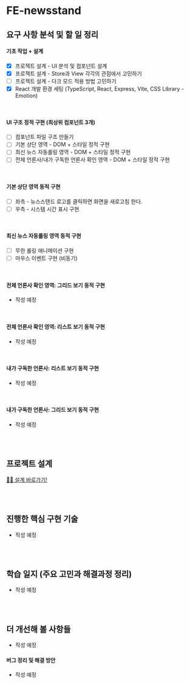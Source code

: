 # FE-newsstand

## 요구 사항 분석 및 할 일 정리

#### 기초 작업 + 설계

- [x] 프로젝트 설계 - UI 분석 및 컴포넌트 설계
- [x] 프로젝트 설계 - Store과 View 각각의 관점에서 고민하기
- [ ] 프로젝트 설계 - 다크 모드 적용 방법 고민하기
- [x] React 개발 환경 세팅 (TypeScript, React, Express, Vite, CSS Library - Emotion)

<br/>

#### UI 구조 정적 구현 (최상위 컴포넌트 3개)

- [ ] 컴포넌트 파일 구조 만들기
- [ ] 기본 상단 영역 - DOM + 스타일 정적 구현
- [ ] 최신 뉴스 자동롤링 영역 - DOM + 스타일 정적 구현
- [ ] 전체 언론사/내가 구독한 언론사 확인 영역 - DOM + 스타일 정적 구현

<br/>

#### 기본 상단 영역 동적 구현

- [ ] 좌측 - 뉴스스탠드 로고를 클릭하면 화면을 새로고침 한다.
- [ ] 우측 - 시스템 시간 표시 구현

<br/>

#### 최신 뉴스 자동롤링 영역 동적 구현

- [ ] 무한 롤링 애니메이션 구현
- [ ] 마우스 이벤트 구현 (비동기)

<br/>

#### 전체 언론사 확인 영역: 그리드 보기 동적 구현

- 작성 예정

<br/>

#### 전체 언론사 확인 영역: 리스트 보기 동적 구현

- 작성 예정

<br/>

#### 내가 구독한 언론사: 리스트 보기 동적 구현

- 작성 예정

<br/>

#### 내가 구독한 언론사: 그리드 보기 동적 구현

- 작성 예정

<br/><br/>

## 프로젝트 설계

<a href="https://github.com/SangYoonLee1231/FE-newsstand/wiki/%ED%94%84%EB%A1%9C%EC%A0%9D%ED%8A%B8-%EC%84%A4%EA%B3%84">✍🏻 설계 바로가기!</a>

<br/><br/>

## 진행한 핵심 구현 기술

- 작성 예정

<br/><br/>

## 학습 일지 (주요 고민과 해결과정 정리)

- 작성 예정

<!--
<a href="https://github.com/SangYoonLee1231/FE-Todo/wiki/%ED%95%99%EC%8A%B5-%EC%9D%BC%EC%A7%80-(%EA%B3%A0%EB%AF%BC%EA%B3%BC-%ED%95%B4%EA%B2%B0)">✍🏻 바로가기!</a>
-->

<br/><br/>

## 더 개선해 볼 사항들

- 작성 예정

#### 버그 정리 및 해결 방안

- 작성 예정

<br/>
